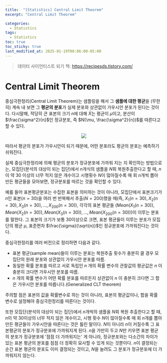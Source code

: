 ```yaml
---
title:  "[Statistics] Central Limit Theorem"
excerpt: "Central Limit Theorem"

categories:
  - Statistics
tags:
  - Statistics
toc: true
toc_sticky: true
last_modified_at: 2025-01-19T08:06:00-05:00
---
```


> 데이터 사이언티스트 되기 책: https://recipesds.tistory.com/

# Central Limit Theorem

중심극한정리(Central Limit Theorem)는 샘플링을 해서 그 **샘플에 대한 평균**을 (무한히) 계속 내 보면 그 **평균의 분포**가 실제 분포와 상관없이 가우시안 분포가 된다는 것이다. 다시말해, 적당히 큰 표본의 크기 $n$에 대해 $\bar{X}$는 평균이 $\mu$이고, 분산이 $\frac{\sigma^2}{n}$인 정규분포, 즉 $N(\mu, \frac{\sigma^2}{n})$를 따른다고 할 수 있다. 

<p align="center"><img src="https://github.com/user-attachments/assets/9e2330c8-7549-41c7-85c3-d4426338f19c"></p>

따라서 평균의 분포가 가우시안이 되기 때문에, 어떤 분포라도 평균의 분포는 예측하기 쉬워진다. 

실제 중심극한정리에 의해 평균의 분포가 정규분포에 가까워 지는 지 확인하는 방법으로는, 모집단(분석의 대상이 되는 집단)에서 $n$개식의 샘플을 $N$회 복원추출한다고 할 때, $n$이 약 30 이상의 너무 적지 않은 개수이고 시행횟수 $N$이 많아질수록 매 회 $n$개씩 뽑아 만든 평균들을 모아보면, 정규분포를 따르는 것을 확인할 수 있다. 

예를 들어 표본평균분포는 수집한 표본을 의미하는 것이 아니라, 모집단에서 표본크기가 $n$인 표본($n=30$)을 여러 번 반복해서 추출($N=200$)했을 때(즉, $X_1(n=30), X_2(n=30), X_3(n=30),...,X_200(n=30)$), 각각의 표본 평균들 ($Mean(X_1(n=30)), Mean(X_2(n=30)), Mean(X_3(n=30)),...,Mean(X_200(n=30))$)이 이루는 분포를 말한다. 그 표본의 크기가 보통 30이상으로 크면, 표본 평균들이 이루는 분포가 모집단의 평균 $\mu$, 표준편차 $\frac{\sigma}{\sqrt{n}}$인 정규분포에 가까워진다는 것이다. 

중심극한정리를 여러 버전으로 정리하면 다음과 같다. 

- 표본 평균(sample mean)들이 이루는 분포는 복원추출 횟수가 충분히 클 경우 모집단의 원래 분포와 상관없이 가우시안 분포를 따름.
- 동일한 확률 분포를 따르고 서로 독립인 $n$ 개의 확률 변수의 관찰값의 평균값은 $n$ 이 충분히 크다면 가우시안 분포를 따름.
- $n$ 개의 확률 변수가 어떤 확률 분포를 따르든지 상관없이 $n$ 이 충분히 크다면 그 합은 가우시안 분포를 따릅니다.(Generalized CLT theorem)

주의할 점은 표본의 값을 확률변수로 하는 것이 아니라, 표본의 평균값이나, 합을 확률 변수로 설정해야 중심극한정리를 따른다는 것이다. 

또한 모집단(분석의 대상이 되는 집단)에서 $n$개씩의 샘플을 $N$회 복원 추출한다고 할 때, $n$이 약 30이상의 너무 적지 않은 개수이고, 시행 횟수 $N$이 많아질수록 매 회 $n$개를 뽑아 만든 평균들이 가우시안을 따른다는 것은 틀린 말이다. 
$N$이 아니라 $n$이 커질수록 그 표본평균의 분포가 정규분포에 가까워지게 된다. $n$을 가만히 두고 $N$만 키우면 표본 평균의 분포가 정규분포에 '점점 더 가까워지는' 게 아니라, 정규분포와는 다소간의 차이가 있는 표본 평균의 분포를 점점 더 정확히 묘사할 수 있게 되는 것뿐이다. $n$이 결정되는 순간 표본 평균의 분포도 이미 결정되는 것이고, $N$을 늘려도 그 분포가 정규분포에 더 가까워지지 않는다. 


